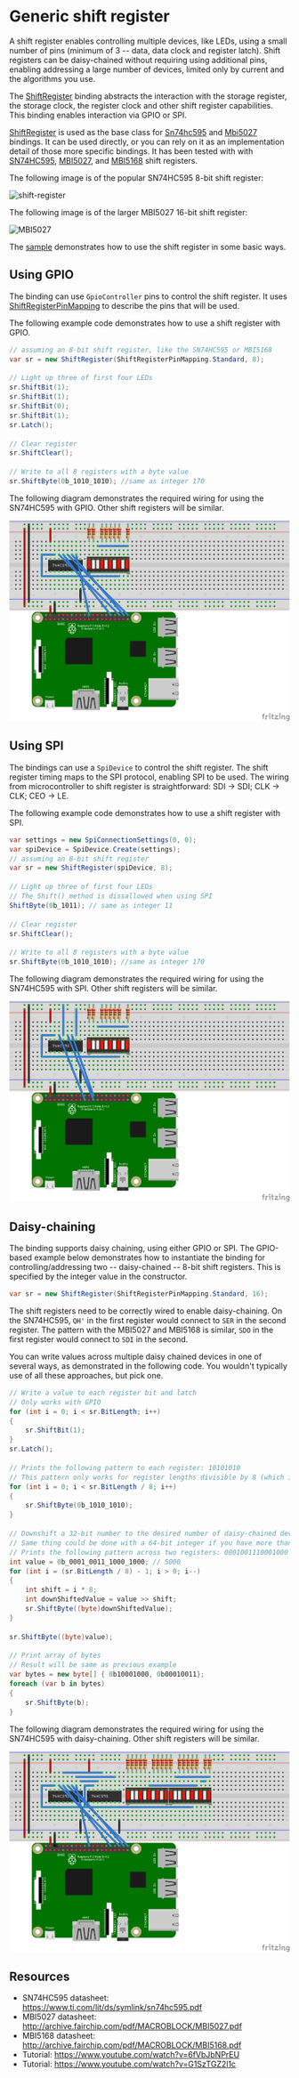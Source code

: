 # Generic shift register

A shift register enables controlling multiple devices, like LEDs, using a small number of pins (minimum of 3 -- data, data clock and register latch). Shift registers can be daisy-chained without requiring using additional pins, enabling addressing a large number of devices, limited only by current and the algorithms you use.

The [ShiftRegister](ShiftRegister.cs) binding abstracts the interaction with the storage register, the storage clock, the register clock and other shift register capabilities. This binding enables interaction via GPIO or SPI.

[ShiftRegister](ShiftRegister.cs) is used as the base class for [Sn74hc595](../Sn74hc595/README.md) and [Mbi5027](../Mbi5027/README.md) bindings. It can be used directly, or you can rely on it as an implementation detail of those more specific bindings. It has been tested with with [SN74HC595](https://www.ti.com/lit/ds/symlink/sn74hc595.pdf), [MBI5027](http://archive.fairchip.com/pdf/MACROBLOCK/MBI5027.pdf), and [MBI5168](http://archive.fairchip.com/pdf/MACROBLOCK/MBI5168.pdf) shift registers.

The following image is of the popular SN74HC595 8-bit shift register:

![shift-register](https://user-images.githubusercontent.com/2608468/84733283-ac3bca00-af52-11ea-8520-67c91a45c0f0.png)

The following image is of the larger MBI5027 16-bit shift register:

![MBI5027](https://user-images.githubusercontent.com/2608468/89208974-4216cd00-d572-11ea-98eb-14a9a9b4614f.png)

The [sample](samples/README.md) demonstrates how to use the shift register in some basic ways.

## Using GPIO

The binding can use `GpioController` pins to control the shift register. It uses [ShiftRegisterPinMapping](ShiftRegisterPinMapping.cs) to describe the pins that will be used.

The following example code demonstrates how to use a shift register with GPIO.

```csharp
// assuming an 8-bit shift register, like the SN74HC595 or MBI5168
var sr = new ShiftRegister(ShiftRegisterPinMapping.Standard, 8);

// Light up three of first four LEDs
sr.ShiftBit(1);
sr.ShiftBit(1);
sr.ShiftBit(0);
sr.ShiftBit(1);
sr.Latch();

// Clear register
sr.ShiftClear();

// Write to all 8 registers with a byte value
sr.ShiftByte(0b_1010_1010); //same as integer 170
```

The following diagram demonstrates the required wiring for using the SN74HC595 with GPIO. Other shift registers will be similar.

![sn74hc595-led-bar-graph-spi_bb](../Sn74hc595/sn74hc595-led-bar-graph_bb.png)

## Using SPI

The bindings can use a `SpiDevice` to control the shift register. The shift register timing maps to the SPI protocol, enabling SPI to be used. The wiring from microcontroller to shift register is straightforward: SDI -> SDI; CLK -> CLK; CEO -> LE.

The following example code demonstrates how to use a shift register with SPI.

```csharp
var settings = new SpiConnectionSettings(0, 0);
var spiDevice = SpiDevice.Create(settings);
// assuming an 8-bit shift register
var sr = new ShiftRegister(spiDevice, 8);

// Light up three of first four LEDs
// The Shift() method is dissallowed when using SPI
ShiftByte(0b_1011); // same as integer 11

// Clear register
sr.ShiftClear();

// Write to all 8 registers with a byte value
sr.ShiftByte(0b_1010_1010); //same as integer 170
```

The following diagram demonstrates the required wiring for using the SN74HC595 with SPI. Other shift registers will be similar.

![sn74hc595-led-bar-graph-spi_bb](../Sn74hc595/sn74hc595-led-bar-graph-spi_bb.png)

## Daisy-chaining

The binding supports daisy chaining, using either GPIO or SPI. The GPIO-based example below demonstrates how to instantiate the binding for controlling/addressing two -- daisy-chained -- 8-bit shift registers. This is specified by the integer value in the constructor.

```csharp
var sr = new ShiftRegister(ShiftRegisterPinMapping.Standard, 16);
```
The shift registers need to be correctly wired to enable daisy-chaining. On the SN74HC595, `QH'` in the first register would connect to `SER` in the second register. The pattern with the MBI5027 and MBI5168 is similar, `SDO` in the first register would connect to `SDI` in the second.

You can write values across multiple daisy chained devices in one of several ways, as demonstrated in the following code. You wouldn't typically use of all these approaches, but pick one.

```csharp
// Write a value to each register bit and latch
// Only works with GPIO
for (int i = 0; i < sr.BitLength; i++)
{
    sr.ShiftBit(1);
}
sr.Latch();

// Prints the following pattern to each register: 10101010
// This pattern only works for register lengths divisible by 8 (which is common)
for (int i = 0; i < sr.BitLength / 8; i++)
{
    sr.ShiftByte(0b_1010_1010);
}

// Downshift a 32-bit number to the desired number of daisy-chained devices
// Same thing could be done with a 64-bit integer if you have more than four 8-bit shift registers (or more than two 16-bit ones)
// Prints the following pattern across two registers: 0001001110001000
int value = 0b_0001_0011_1000_1000; // 5000
for (int i = (sr.BitLength / 8) - 1; i > 0; i--)
{
    int shift = i * 8;
    int downShiftedValue = value >> shift;
    sr.ShiftByte((byte)downShiftedValue);
}

sr.ShiftByte((byte)value);

// Print array of bytes
// Result will be same as previous example
var bytes = new byte[] { 0b10001000, 0b00010011};
foreach (var b in bytes)
{
    sr.ShiftByte(b);
}
```

The following diagram demonstrates the required wiring for using the SN74HC595 with daisy-chaining. Other shift registers will be similar.

![sn74hc595-led-bar-graph-double-up_bb](../Sn74hc595/sn74hc595-led-bar-graph-double-up_bb.png)

## Resources

* SN74HC595 datasheet: https://www.ti.com/lit/ds/symlink/sn74hc595.pdf
* MBI5027 datasheet: http://archive.fairchip.com/pdf/MACROBLOCK/MBI5027.pdf
* MBI5168 datasheet: http://archive.fairchip.com/pdf/MACROBLOCK/MBI5168.pdf
* Tutorial: https://www.youtube.com/watch?v=6fVbJbNPrEU
* Tutorial: https://www.youtube.com/watch?v=G1SzTGZ2l1c
